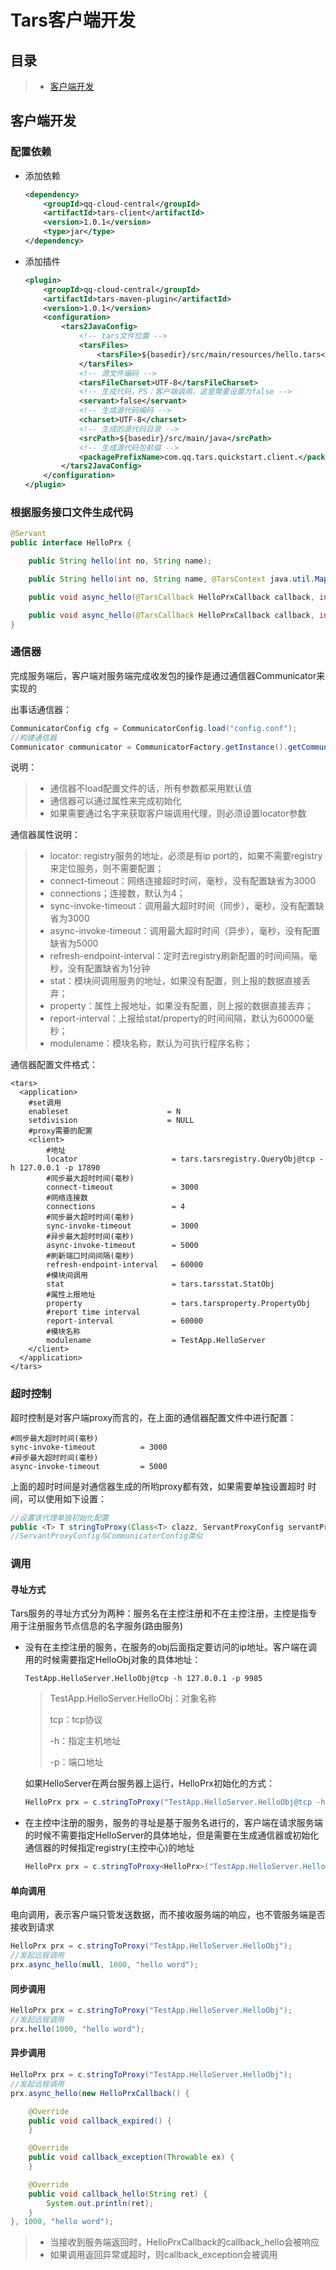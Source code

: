 # Tars客户端开发

## 目录

> * [客户端开发](#chapter1)

## 客户端开发 <a id="chapter1"></a>

### 配置依赖

- 添加依赖

  ```xml
  <dependency>
      <groupId>qq-cloud-central</groupId>
      <artifactId>tars-client</artifactId>
      <version>1.0.1</version>
      <type>jar</type>
  </dependency>
  ```

- 添加插件

  ```xml
  <plugin>
      <groupId>qq-cloud-central</groupId>
      <artifactId>tars-maven-plugin</artifactId>
      <version>1.0.1</version>
      <configuration>
          <tars2JavaConfig>
              <!-- tars文件位置 -->
              <tarsFiles>
                  <tarsFile>${basedir}/src/main/resources/hello.tars</tarsFile>
              </tarsFiles>
              <!-- 源文件编码 -->
              <tarsFileCharset>UTF-8</tarsFileCharset>
              <!-- 生成代码，PS：客户端调用，这里需要设置为false -->
              <servant>false</servant>
              <!-- 生成源代码编码 -->
              <charset>UTF-8</charset>
              <!-- 生成的源代码目录 -->
              <srcPath>${basedir}/src/main/java</srcPath>
              <!-- 生成源代码包前缀 -->
              <packagePrefixName>com.qq.tars.quickstart.client.</packagePrefixName>
          </tars2JavaConfig>
      </configuration>
  </plugin>
  ```

### 根据服务接口文件生成代码

```java
@Servant
public interface HelloPrx {

    public String hello(int no, String name);

    public String hello(int no, String name, @TarsContext java.util.Map<String, String> ctx);

    public void async_hello(@TarsCallback HelloPrxCallback callback, int no, String name);

    public void async_hello(@TarsCallback HelloPrxCallback callback, int no, String name, @TarsContext java.util.Map<String, String> ctx);
}
```

### 通信器

完成服务端后，客户端对服务端完成收发包的操作是通过通信器Communicator来实现的

出事话通信器：

```java
CommunicatorConfig cfg = CommunicatorConfig.load("config.conf");
//构建通信器
Communicator communicator = CommunicatorFactory.getInstance().getCommunicator(cfg);
```

说明：

> * 通信器不load配置文件的话，所有参数都采用默认值
> * 通信器可以通过属性来完成初始化
> * 如果需要通过名字来获取客户端调用代理，则必须设置locator参数

通信器属性说明：

> * locator: registry服务的地址，必须是有ip port的，如果不需要registry来定位服务，则不需要配置；
> * connect-timeout：网络连接超时时间，毫秒，没有配置缺省为3000
> * connections；连接数，默认为4；
> * sync-invoke-timeout：调用最大超时时间（同步），毫秒，没有配置缺省为3000
> * async-invoke-timeout：调用最大超时时间（异步），毫秒，没有配置缺省为5000
> * refresh-endpoint-interval：定时去registry刷新配置的时间间隔，毫秒，没有配置缺省为1分钟
> * stat：模块间调用服务的地址，如果没有配置，则上报的数据直接丢弃；
> * property：属性上报地址，如果没有配置，则上报的数据直接丢弃；
> * report-interval：上报给stat/property的时间间隔，默认为60000毫秒；
> * modulename：模块名称，默认为可执行程序名称；

通信器配置文件格式：

```
<tars>
  <application>
	#set调用
	enableset                      = N
	setdivision                    = NULL 
    #proxy需要的配置
    <client>
        #地址
        locator                     = tars.tarsregistry.QueryObj@tcp -h 127.0.0.1 -p 17890
        #同步最大超时时间(毫秒)
        connect-timeout             = 3000
        #网络连接数
        connections                 = 4
        #同步最大超时时间(毫秒)
        sync-invoke-timeout         = 3000
        #异步最大超时时间(毫秒)
        async-invoke-timeout        = 5000
        #刷新端口时间间隔(毫秒)
        refresh-endpoint-interval   = 60000
        #模块间调用
        stat                        = tars.tarsstat.StatObj
        #属性上报地址
        property                    = tars.tarsproperty.PropertyObj
        #report time interval
        report-interval             = 60000
        #模块名称
        modulename                  = TestApp.HelloServer
    </client>
  </application>
</tars>
```

### 超时控制

超时控制是对客户端proxy而言的，在上面的通信器配置文件中进行配置：

```
#同步最大超时时间(毫秒)
sync-invoke-timeout          = 3000
#异步最大超时时间(毫秒)
async-invoke-timeout         = 5000
```

上面的超时时间是对通信器生成的所哟proxy都有效，如果需要单独设置超时 时间，可以使用如下设置：

```java
//设置该代理单独初始化配置
public <T> T stringToProxy(Class<T> clazz, ServantProxyConfig servantProxyConfig)；
//ServantProxyConfig与CommunicatorConfig类似
```

### 调用

#### 寻址方式

Tars服务的寻址方式分为两种：服务名在主控注册和不在主控注册，主控是指专用于注册服务节点信息的名字服务(路由服务)

- 没有在主控注册的服务，在服务的obj后面指定要访问的ip地址。客户端在调用的时候需要指定HelloObj对象的具体地址：

  ```
  TestApp.HelloServer.HelloObj@tcp -h 127.0.0.1 -p 9985
  ```

  > TestApp.HelloServer.HelloObj：对象名称
  >
  > tcp：tcp协议
  >
  > -h：指定主机地址
  >
  > -p：端口地址

  如果HelloServer在两台服务器上运行，HelloPrx初始化的方式：

  ```java
  HelloPrx prx = c.stringToProxy("TestApp.HelloServer.HelloObj@tcp -h 127.0.0.1 -p 9985:tcp -h 192.168.1.1 -p 9983");
  ```

- 在主控中注册的服务，服务的寻址是基于服务名进行的，客户端在请求服务端的时候不需要指定HelloServer的具体地址，但是需要在生成通信器或初始化通信器的时候指定registry(主控中心)的地址

  ```java
  HelloPrx prx = c.stringToProxy<HelloPrx>("TestApp.HelloServer.HelloObj");
  ```

#### 单向调用

电向调用，表示客户端只管发送数据，而不接收服务端的响应，也不管服务端是否接收到请求

```java
HelloPrx prx = c.stringToProxy("TestApp.HelloServer.HelloObj");
//发起远程调用
prx.async_hello(null, 1000, "hello word");
```

#### 同步调用

```java
HelloPrx prx = c.stringToProxy("TestApp.HelloServer.HelloObj");
//发起远程调用
prx.hello(1000, "hello word");
```

#### 异步调用

```java
HelloPrx prx = c.stringToProxy("TestApp.HelloServer.HelloObj");
//发起远程调用
prx.async_hello(new HelloPrxCallback() {

    @Override
    public void callback_expired() {
    }

    @Override
    public void callback_exception(Throwable ex) {
    }

    @Override
    public void callback_hello(String ret) {
        System.out.println(ret);
    }
}, 1000, "hello word");
```

> * 当接收到服务端返回时，HelloPrxCallback的callback_hello会被响应
> * 如果调用返回异常或超时，则callback_exception会被调用

